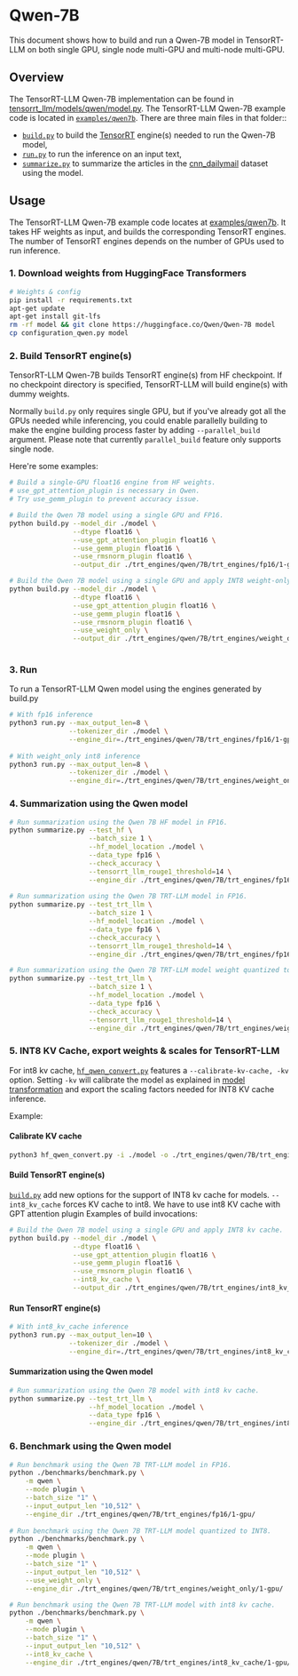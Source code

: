 # Qwen-7B

This document shows how to build and run a Qwen-7B model in TensorRT-LLM on both single GPU, single node multi-GPU and multi-node multi-GPU.

## Overview

The TensorRT-LLM Qwen-7B implementation can be found in [tensorrt_llm/models/qwen/model.py](../../tensorrt_llm/models/qwen/model.py). The TensorRT-LLM Qwen-7B example code is located in [`examples/qwen7b`](./). There are three main files in that folder::

 * [`build.py`](./build.py) to build the [TensorRT](https://developer.nvidia.com/tensorrt) engine(s) needed to run the Qwen-7B model,
 * [`run.py`](./run.py) to run the inference on an input text,
 * [`summarize.py`](./summarize.py) to summarize the articles in the [cnn_dailymail](https://huggingface.co/datasets/cnn_dailymail) dataset using the model.

## Usage

The TensorRT-LLM Qwen-7B example code locates at [examples/qwen7b](./). It takes HF weights as input, and builds the corresponding TensorRT engines. The number of TensorRT engines depends on the number of GPUs used to run inference.


### 1. Download weights from HuggingFace Transformers

```bash
# Weights & config
pip install -r requirements.txt
apt-get update
apt-get install git-lfs
rm -rf model && git clone https://huggingface.co/Qwen/Qwen-7B model
cp configuration_qwen.py model
```
### 2. Build TensorRT engine(s)

TensorRT-LLM Qwen-7B builds TensorRT engine(s) from HF checkpoint. If no checkpoint directory is specified, TensorRT-LLM will build engine(s) with dummy weights.

Normally `build.py` only requires single GPU, but if you've already got all the GPUs needed while inferencing, you could enable parallelly building to make the engine building process faster by adding `--parallel_build` argument. Please note that currently `parallel_build` feature only supports single node.

Here're some examples:

```bash
# Build a single-GPU float16 engine from HF weights.
# use_gpt_attention_plugin is necessary in Qwen.
# Try use_gemm_plugin to prevent accuracy issue.

# Build the Qwen 7B model using a single GPU and FP16.
python build.py --model_dir ./model \
                --dtype float16 \
                --use_gpt_attention_plugin float16 \
                --use_gemm_plugin float16 \
                --use_rmsnorm_plugin float16 \
                --output_dir ./trt_engines/qwen/7B/trt_engines/fp16/1-gpu/

# Build the Qwen 7B model using a single GPU and apply INT8 weight-only quantization.
python build.py --model_dir ./model \
                --dtype float16 \
                --use_gpt_attention_plugin float16 \
                --use_gemm_plugin float16 \
                --use_rmsnorm_plugin float16 \
                --use_weight_only \
                --output_dir ./trt_engines/qwen/7B/trt_engines/weight_only/1-gpu/
                
```

### 3. Run

To run a TensorRT-LLM Qwen model using the engines generated by build.py

```bash
# With fp16 inference
python3 run.py --max_output_len=8 \
               --tokenizer_dir ./model \
               --engine_dir=./trt_engines/qwen/7B/trt_engines/fp16/1-gpu/
               
# With weight_only int8 inference
python3 run.py --max_output_len=8 \
               --tokenizer_dir ./model \
               --engine_dir=./trt_engines/qwen/7B/trt_engines/weight_only/1-gpu/
```

### 4. Summarization using the Qwen model

```bash
# Run summarization using the Qwen 7B HF model in FP16.
python summarize.py --test_hf \
                    --batch_size 1 \
                    --hf_model_location ./model \
                    --data_type fp16 \
                    --check_accuracy \
                    --tensorrt_llm_rouge1_threshold=14 \
                    --engine_dir ./trt_engines/qwen/7B/trt_engines/fp16/1-gpu/
                    
# Run summarization using the Qwen 7B TRT-LLM model in FP16.
python summarize.py --test_trt_llm \
                    --batch_size 1 \
                    --hf_model_location ./model \
                    --data_type fp16 \
                    --check_accuracy \
                    --tensorrt_llm_rouge1_threshold=14 \
                    --engine_dir ./trt_engines/qwen/7B/trt_engines/fp16/1-gpu/

# Run summarization using the Qwen 7B TRT-LLM model weight quantized to INT8.
python summarize.py --test_trt_llm \
                    --batch_size 1 \
                    --hf_model_location ./model \
                    --data_type fp16 \
                    --check_accuracy \
                    --tensorrt_llm_rouge1_threshold=14 \
                    --engine_dir ./trt_engines/qwen/7B/trt_engines/weight_only/1-gpu/
```

### 5. INT8 KV Cache, export weights & scales for TensorRT-LLM

For int8 kv cache, [`hf_qwen_convert.py`](./hf_qwen_convert.py) features a
`--calibrate-kv-cache, -kv` option. Setting `-kv` will calibrate the model as
explained in [model transformation](#model-transformation) and export the
scaling factors needed for INT8 KV cache inference.

Example:

#### Calibrate KV cache
```bash
python3 hf_qwen_convert.py -i ./model -o ./trt_engines/qwen/7B/trt_engines/int8_kv_cache/ --calibrate-kv-cache -t float16
```

#### Build TensorRT engine(s)

[`build.py`](./build.py) add new options for the support of INT8 kv cache for models.
`--int8_kv_cache` forces KV cache to int8. We have to use int8 KV cache with GPT attention plugin
Examples of build invocations:

```bash
# Build the Qwen 7B model using a single GPU and apply INT8 kv cache.
python build.py --model_dir ./model \
                --dtype float16 \
                --use_gpt_attention_plugin float16 \
                --use_gemm_plugin float16 \
                --use_rmsnorm_plugin float16 \
                --int8_kv_cache \
                --output_dir ./trt_engines/qwen/7B/trt_engines/int8_kv_cache/1-gpu/
```
#### Run TensorRT engine(s)
```bash
# With int8_kv_cache inference
python3 run.py --max_output_len=10 \
               --tokenizer_dir ./model \
               --engine_dir=./trt_engines/qwen/7B/trt_engines/int8_kv_cache/1-gpu/
```

#### Summarization using the Qwen model

```bash
# Run summarization using the Qwen 7B model with int8 kv cache.
python summarize.py --test_trt_llm \
                    --hf_model_location ./model \
                    --data_type fp16 \
                    --engine_dir ./trt_engines/qwen/7B/trt_engines/int8_kv_cache/1-gpu/
```


### 6. Benchmark using the Qwen model

```bash
# Run benchmark using the Qwen 7B TRT-LLM model in FP16.
python ./benchmarks/benchmark.py \
    -m qwen \
    --mode plugin \
    --batch_size "1" \
    --input_output_len "10,512" \
    --engine_dir ./trt_engines/qwen/7B/trt_engines/fp16/1-gpu/
    
# Run benchmark using the Qwen 7B TRT-LLM model quantized to INT8.
python ./benchmarks/benchmark.py \
    -m qwen \
    --mode plugin \
    --batch_size "1" \
    --input_output_len "10,512" \
    --use_weight_only \
    --engine_dir ./trt_engines/qwen/7B/trt_engines/weight_only/1-gpu/

# Run benchmark using the Qwen 7B TRT-LLM model with int8 kv cache.
python ./benchmarks/benchmark.py \
    -m qwen \
    --mode plugin \
    --batch_size "1" \
    --input_output_len "10,512" \
    --int8_kv_cache \
    --engine_dir ./trt_engines/qwen/7B/trt_engines/int8_kv_cache/1-gpu/

```
